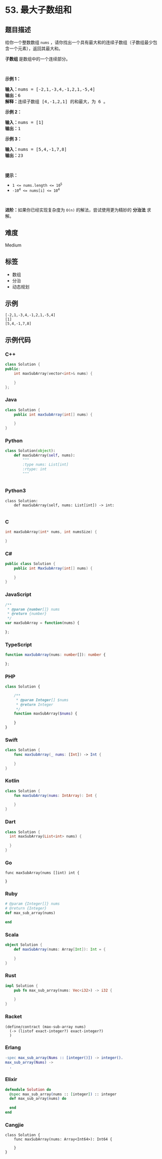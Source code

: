 # 53. 最大子数组和

## 题目描述

<p>给你一个整数数组 <code>nums</code> ，请你找出一个具有最大和的连续子数组（子数组最少包含一个元素），返回其最大和。</p>

<p><strong><span data-keyword="subarray-nonempty">子数组 </span></strong>是数组中的一个连续部分。</p>

<p>&nbsp;</p>

<p><strong>示例 1：</strong></p>

<pre>
<strong>输入：</strong>nums = [-2,1,-3,4,-1,2,1,-5,4]
<strong>输出：</strong>6
<strong>解释：</strong>连续子数组&nbsp;[4,-1,2,1] 的和最大，为&nbsp;6 。
</pre>

<p><strong>示例 2：</strong></p>

<pre>
<strong>输入：</strong>nums = [1]
<strong>输出：</strong>1
</pre>

<p><strong>示例 3：</strong></p>

<pre>
<strong>输入：</strong>nums = [5,4,-1,7,8]
<strong>输出：</strong>23
</pre>

<p>&nbsp;</p>

<p><strong>提示：</strong></p>

<ul>
	<li><code>1 &lt;= nums.length &lt;= 10<sup>5</sup></code></li>
	<li><code>-10<sup>4</sup> &lt;= nums[i] &lt;= 10<sup>4</sup></code></li>
</ul>

<p>&nbsp;</p>

<p><strong>进阶：</strong>如果你已经实现复杂度为 <code>O(n)</code> 的解法，尝试使用更为精妙的 <strong>分治法</strong> 求解。</p>


## 难度

Medium

## 标签

- 数组
- 分治
- 动态规划

## 示例

```
[-2,1,-3,4,-1,2,1,-5,4]
[1]
[5,4,-1,7,8]
```

## 示例代码

### C++

```cpp
class Solution {
public:
    int maxSubArray(vector<int>& nums) {
        
    }
};
```

### Java

```java
class Solution {
    public int maxSubArray(int[] nums) {
        
    }
}
```

### Python

```python
class Solution(object):
    def maxSubArray(self, nums):
        """
        :type nums: List[int]
        :rtype: int
        """
        
```

### Python3

```python3
class Solution:
    def maxSubArray(self, nums: List[int]) -> int:
        
```

### C

```c
int maxSubArray(int* nums, int numsSize) {
    
}
```

### C#

```csharp
public class Solution {
    public int MaxSubArray(int[] nums) {
        
    }
}
```

### JavaScript

```javascript
/**
 * @param {number[]} nums
 * @return {number}
 */
var maxSubArray = function(nums) {
    
};
```

### TypeScript

```typescript
function maxSubArray(nums: number[]): number {
    
};
```

### PHP

```php
class Solution {

    /**
     * @param Integer[] $nums
     * @return Integer
     */
    function maxSubArray($nums) {
        
    }
}
```

### Swift

```swift
class Solution {
    func maxSubArray(_ nums: [Int]) -> Int {
        
    }
}
```

### Kotlin

```kotlin
class Solution {
    fun maxSubArray(nums: IntArray): Int {
        
    }
}
```

### Dart

```dart
class Solution {
  int maxSubArray(List<int> nums) {
    
  }
}
```

### Go

```golang
func maxSubArray(nums []int) int {
    
}
```

### Ruby

```ruby
# @param {Integer[]} nums
# @return {Integer}
def max_sub_array(nums)
    
end
```

### Scala

```scala
object Solution {
    def maxSubArray(nums: Array[Int]): Int = {
        
    }
}
```

### Rust

```rust
impl Solution {
    pub fn max_sub_array(nums: Vec<i32>) -> i32 {
        
    }
}
```

### Racket

```racket
(define/contract (max-sub-array nums)
  (-> (listof exact-integer?) exact-integer?)
  )
```

### Erlang

```erlang
-spec max_sub_array(Nums :: [integer()]) -> integer().
max_sub_array(Nums) ->
  .
```

### Elixir

```elixir
defmodule Solution do
  @spec max_sub_array(nums :: [integer]) :: integer
  def max_sub_array(nums) do
    
  end
end
```

### Cangjie

```cangjie
class Solution {
    func maxSubArray(nums: Array<Int64>): Int64 {

    }
}
```

